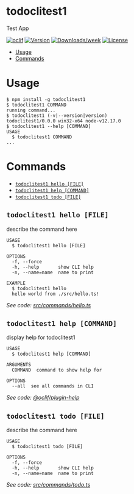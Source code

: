 todoclitest1
============

Test App

[![oclif](https://img.shields.io/badge/cli-oclif-brightgreen.svg)](https://oclif.io)
[![Version](https://img.shields.io/npm/v/todoclitest1.svg)](https://npmjs.org/package/todoclitest1)
[![Downloads/week](https://img.shields.io/npm/dw/todoclitest1.svg)](https://npmjs.org/package/todoclitest1)
[![License](https://img.shields.io/npm/l/todoclitest1.svg)](https://github.com/hassan-ak/todo-cli/blob/master/package.json)

<!-- toc -->
* [Usage](#usage)
* [Commands](#commands)
<!-- tocstop -->
# Usage
<!-- usage -->
```sh-session
$ npm install -g todoclitest1
$ todoclitest1 COMMAND
running command...
$ todoclitest1 (-v|--version|version)
todoclitest1/0.0.0 win32-x64 node-v12.17.0
$ todoclitest1 --help [COMMAND]
USAGE
  $ todoclitest1 COMMAND
...
```
<!-- usagestop -->
# Commands
<!-- commands -->
* [`todoclitest1 hello [FILE]`](#todoclitest1-hello-file)
* [`todoclitest1 help [COMMAND]`](#todoclitest1-help-command)
* [`todoclitest1 todo [FILE]`](#todoclitest1-todo-file)

## `todoclitest1 hello [FILE]`

describe the command here

```
USAGE
  $ todoclitest1 hello [FILE]

OPTIONS
  -f, --force
  -h, --help       show CLI help
  -n, --name=name  name to print

EXAMPLE
  $ todoclitest1 hello
  hello world from ./src/hello.ts!
```

_See code: [src/commands/hello.ts](https://github.com/hassan-ak/todo-cli/blob/v0.0.0/src/commands/hello.ts)_

## `todoclitest1 help [COMMAND]`

display help for todoclitest1

```
USAGE
  $ todoclitest1 help [COMMAND]

ARGUMENTS
  COMMAND  command to show help for

OPTIONS
  --all  see all commands in CLI
```

_See code: [@oclif/plugin-help](https://github.com/oclif/plugin-help/blob/v3.2.2/src/commands/help.ts)_

## `todoclitest1 todo [FILE]`

describe the command here

```
USAGE
  $ todoclitest1 todo [FILE]

OPTIONS
  -f, --force
  -h, --help       show CLI help
  -n, --name=name  name to print
```

_See code: [src/commands/todo.ts](https://github.com/hassan-ak/todo-cli/blob/v0.0.0/src/commands/todo.ts)_
<!-- commandsstop -->
